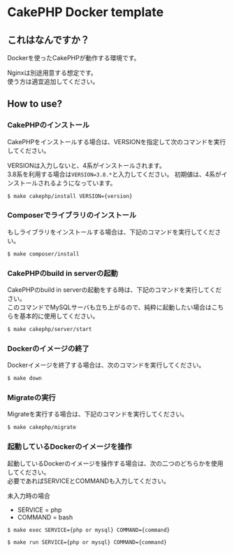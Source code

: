 # CakePHP Docker template

## これはなんですか？

Dockerを使ったCakePHPが動作する環境です。

Nginxは別途用意する想定です。  
使う方は適宜追加してください。

## How to use?

### CakePHPのインストール

CakePHPをインストールする場合は、VERSIONを指定して次のコマンドを実行してください。

VERSIONは入力しないと、4系がインストールされます。  
3.8系を利用する場合は`VERSION=3.8.*`と入力してください。
初期値は、4系がインストールされるようになっています。

```bash
$ make cakephp/install VERSION={version}
```
### Composerでライブラリのインストール

もしライブラリをインストールする場合は、下記のコマンドを実行してください。

```bash
$ make composer/install
```

### CakePHPのbuild in serverの起動

CakePHPのbuild in serverの起動をする時は、下記のコマンドを実行してください。  
このコマンドでMySQLサーバも立ち上がるので、純粋に起動したい場合はこちらを基本的に使用してください。

```bash
$ make cakephp/server/start
```

### Dockerのイメージの終了

Dockerイメージを終了する場合は、次のコマンドを実行してください。

```bash
$ make down
```

### Migrateの実行

Migrateを実行する場合は、下記のコマンドを実行してください。

```bash
$ make cakephp/migrate
```

### 起動しているDockerのイメージを操作

起動しているDockerのイメージを操作する場合は、次の二つのどちらかを使用してください。  
必要であればSERVICEとCOMMANDも入力してください。

未入力時の場合
- SERVICE = php
- COMMAND = bash

```bash
$ make exec SERVICE={php or mysql} COMMAND={command}
```

```bash
$ make run SERVICE={php or mysql} COMMAND={command}
```
